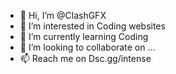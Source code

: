 - 👋 Hi, I’m @ClashGFX
- 👀 I’m interested in Coding websites
- 🌱 I’m currently learning Coding
- 💞️ I’m looking to collaborate on ...
- 📫 Reach me on Dsc.gg/intense

<!---
ClashGFX/ClashGFX is a ✨ special ✨ repository because its `README.md` (this file) appears on your GitHub profile.
You can click the Preview link to take a look at your changes.
--->
